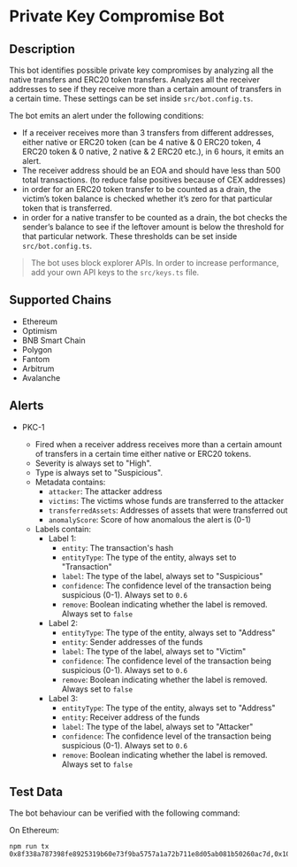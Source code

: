 # Private Key Compromise Bot

## Description

This bot identifies possible private key compromises by analyzing all the native transfers and ERC20 token transfers. Analyzes all the receiver addresses to see if they receive more than a certain amount of transfers in a certain time. These settings can be set inside `src/bot.config.ts`.

The bot emits an alert under the following conditions:

- If a receiver receives more than 3 transfers from different addresses, either native or ERC20 token (can be 4 native & 0 ERC20 token, 4 ERC20 token & 0 native, 2 native & 2 ERC20 etc.), in 6 hours, it emits an alert.
- The receiver address should be an EOA and should have less than 500 total transactions. (to reduce false positives because of CEX addresses)
- in order for an ERC20 token transfer to be counted as a drain, the victim’s token balance is checked whether it’s zero for that particular token that is transferred.
- in order for a native transfer to be counted as a drain, the bot checks the sender’s balance to see if the leftover amount is below the threshold for that particular network. These thresholds can be set inside `src/bot.config.ts`.

> The bot uses block explorer APIs. In order to increase performance, add your own API keys to the `src/keys.ts` file.

## Supported Chains

- Ethereum
- Optimism
- BNB Smart Chain
- Polygon
- Fantom
- Arbitrum
- Avalanche

## Alerts

- PKC-1

  - Fired when a receiver address receives more than a certain amount of transfers in a certain time either native or ERC20 tokens.
  - Severity is always set to "High".
  - Type is always set to "Suspicious".
  - Metadata contains:
    - `attacker`: The attacker address
    - `victims`: The victims whose funds are transferred to the attacker
    - `transferredAssets`: Addresses of assets that were transferred out
    - `anomalyScore`: Score of how anomalous the alert is (0-1)
  - Labels contain:
    - Label 1:
      - `entity`: The transaction's hash
      - `entityType`: The type of the entity, always set to "Transaction"
      - `label`: The type of the label, always set to "Suspicious"
      - `confidence`: The confidence level of the transaction being suspicious (0-1). Always set to `0.6`
      - `remove`: Boolean indicating whether the label is removed. Always set to `false`
    - Label 2:
      - `entityType`: The type of the entity, always set to "Address"
      - `entity`: Sender addresses of the funds
      - `label`: The type of the label, always set to "Victim"
      - `confidence`: The confidence level of the transaction being suspicious (0-1). Always set to `0.6`
      - `remove`: Boolean indicating whether the label is removed. Always set to `false`
    - Label 3:
      - `entityType`: The type of the entity, always set to "Address"
      - `entity`: Receiver address of the funds
      - `label`: The type of the label, always set to "Attacker"
      - `confidence`: The confidence level of the transaction being suspicious (0-1). Always set to `0.6`
      - `remove`: Boolean indicating whether the label is removed. Always set to `false`

## Test Data

The bot behaviour can be verified with the following command:

On Ethereum:

```
npm run tx 0x8f338a787398fe8925319b60e73f9ba5757a1a72b711e8d05ab081b50260ac7d,0x10136159d5991dd1ab4e444d9db0d4c750760f9ea3201e78d5697f863b9b945e,0x1ce1ca7053f5c330aa7f167f1d4580855051db05d321a1b0f730391a1ebf09d7,0x8d1f0196f996cd07e36c3ee1b0eaff8e2da0745742f1dc4dec36069d5d894a6f
```
